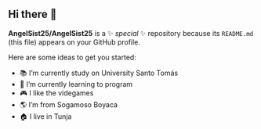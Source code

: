 ## Hi there 👋


**AngelSist25/AngelSist25** is a ✨ _special_ ✨ repository because its `README.md` (this file) appears on your GitHub profile.

Here are some ideas to get you started:

- 📚 I’m currently study on University Santo Tomás
- 🌱 I’m currently learning to program
- 🎮 I like the videgames
- 🌎 I’m from Sogamoso Boyaca
- 🏠 I live in Tunja
